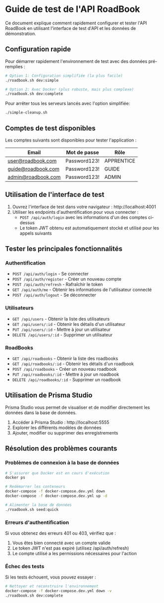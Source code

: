 # Guide de test de l'API RoadBook

Ce document explique comment rapidement configurer et tester l'API RoadBook en utilisant l'interface de test d'API et les données de démonstration.

## Configuration rapide

Pour démarrer rapidement l'environnement de test avec des données pré-remplies :

```bash
# Option 1: Configuration simplifiée (la plus facile)
./roadbook.sh dev:simple

# Option 2: Avec Docker (plus robuste, mais plus complexe)
./roadbook.sh dev:complete
```

Pour arrêter tous les serveurs lancés avec l'option simplifiée:

```bash
./simple-cleanup.sh
```

## Comptes de test disponibles

Les comptes suivants sont disponibles pour tester l'application :

| Email | Mot de passe | Rôle |
|-------|-------------|------|
| user@roadbook.com | Password123! | APPRENTICE |
| guide@roadbook.com | Password123! | GUIDE |
| admin@roadbook.com | Password123! | ADMIN |

## Utilisation de l'interface de test

1. Ouvrez l'interface de test dans votre navigateur : http://localhost:4001
2. Utiliser les endpoints d'authentification pour vous connecter :
   - `POST /api/auth/login` avec les informations d'un des comptes ci-dessus
   - Le token JWT obtenu est automatiquement stocké et utilisé pour les appels suivants

## Tester les principales fonctionnalités

### Authentification

- `POST /api/auth/login` - Se connecter
- `POST /api/auth/register` - Créer un nouveau compte
- `POST /api/auth/refresh` - Rafraîchir le token
- `GET /api/auth/me` - Obtenir les informations de l'utilisateur connecté
- `POST /api/auth/logout` - Se déconnecter

### Utilisateurs

- `GET /api/users` - Obtenir la liste des utilisateurs
- `GET /api/users/:id` - Obtenir les détails d'un utilisateur
- `PUT /api/users/:id` - Mettre à jour un utilisateur
- `DELETE /api/users/:id` - Supprimer un utilisateur

### RoadBooks

- `GET /api/roadbooks` - Obtenir la liste des roadbooks
- `GET /api/roadbooks/:id` - Obtenir les détails d'un roadbook
- `POST /api/roadbooks` - Créer un nouveau roadbook
- `PUT /api/roadbooks/:id` - Mettre à jour un roadbook
- `DELETE /api/roadbooks/:id` - Supprimer un roadbook

## Utilisation de Prisma Studio

Prisma Studio vous permet de visualiser et de modifier directement les données dans la base de données.

1. Accéder à Prisma Studio : http://localhost:5555
2. Explorer les différents modèles de données
3. Ajouter, modifier ou supprimer des enregistrements

## Résolution des problèmes courants

### Problèmes de connexion à la base de données

```bash
# S'assurer que Docker est en cours d'exécution
docker ps

# Redémarrer les conteneurs
docker-compose -f docker-compose.dev.yml down
docker-compose -f docker-compose.dev.yml up -d

# Alimenter la base de données
./roadbook.sh seed:quick
```

### Erreurs d'authentification

Si vous obtenez des erreurs 401 ou 403, vérifiez que :

1. Vous êtes bien connecté avec un compte valide
2. Le token JWT n'est pas expiré (utilisez /api/auth/refresh)
3. Le compte utilisé a les permissions nécessaires pour l'action

### Échec des tests

Si les tests échouent, vous pouvez essayer :

```bash
# Nettoyer et reconstruire l'environnement
docker-compose -f docker-compose.dev.yml down -v
./roadbook.sh dev:complete
```